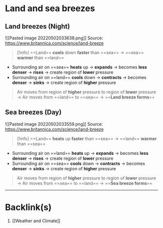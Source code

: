 # Land and sea breezes
## Land breezes (Night)
![[Pasted image 20220502033638.png]]
Source: https://www.britannica.com/science/land-breeze

>[!info]
>==Land== **cools** down **faster** than ==sea== -> ==sea== **warmer** than ==land==
- Surrounding air on ==sea== **heats** up -> **expands** -> becomes **less denser** -> **rises** -> create region of **lower** pressure
- Surrounding air on ==land== **cools** down -> **contracts** -> becomes **denser** -> **sinks** -> create region of **higher** pressure

>Air moves from region of **higher** pressure to region of **lower** pressure
>     -> Air moves from ==land== to ==sea==
>     -> ==**Land breeze forms**==

## Sea breezes (Day)
![[Pasted image 20220502033559.png]]
Source: https://www.britannica.com/science/land-breeze

>[!info]
>==Land== **heats** up **faster** than ==sea== -> ==land== **warmer** than ==sea==
- Surrounding air on ==land== **heats** up -> **expands** -> becomes **less denser** -> **rises** -> create region of **lower** pressure
- Surrounding air on ==sea== **cools** down -> **contracts** -> becomes **denser** -> **sinks** -> create region of **higher** pressure

>Air moves from region of **higher** pressure to region of **lower** pressure
>     -> Air moves from ==sea== to ==land==
>     -> ==**Sea breeze forms**==

---
# Backlink(s)
1. [[Weather and Climate]]